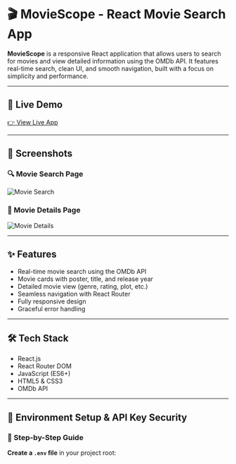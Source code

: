 # 🎬 MovieScope - React Movie Search App

**MovieScope** is a responsive React application that allows users to search for movies and view detailed information using the OMDb API. It features real-time search, clean UI, and smooth navigation, built with a focus on simplicity and performance.

---

## 🔗 Live Demo

[👉 View Live App](https://your-live-link.netlify.app)

---

## 📸 Screenshots

### 🔍 Movie Search Page  
![Movie Search](https://your-uploaded-screenshot-link-1)

### 🎥 Movie Details Page  
![Movie Details](https://your-uploaded-screenshot-link-2)

---

## ✨ Features

- Real-time movie search using the OMDb API  
- Movie cards with poster, title, and release year  
- Detailed movie view (genre, rating, plot, etc.)  
- Seamless navigation with React Router  
- Fully responsive design  
- Graceful error handling

---

## 🛠️ Tech Stack

- React.js  
- React Router DOM  
- JavaScript (ES6+)  
- HTML5 & CSS3  
- OMDb API

---

## 🔐 Environment Setup & API Key Security

### 🧾 Step-by-Step Guide

**Create a `.env` file** in your project root:

